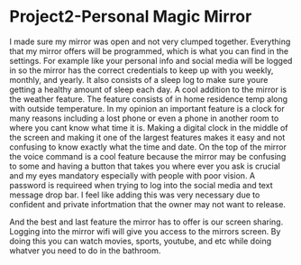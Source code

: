 # Project2-Personal Magic Mirror
 

I made sure my mirror was open and not very clumped together.
Everything that my mirror offers will be programmed, which is what you can find in the settings.
For example like your personal info and social media will be logged in so the mirror has the correct credentials to keep up with you weekly, monthly, and yearly.
It also consists of a sleep log to make sure youre getting a healthy amount of sleep each day.
A cool addition to the mirror is the weather feature.
The feature consists of in home residence temp along with outside temperature.
In my opinion an important feature is a clock for many reasons including a lost phone or even a phone in another room to where you cant know what time it is.
Making a digital clock in the middle of the screen and making it one of the largest features makes it easy and not confusing to know exactly what the time and date.
On the top of the mirror the voice command is a cool feature because the mirror may be confusing to some and having a button that takes you where ever you ask is crucial and my eyes mandatory especially with people with poor vision.
A password is requireed when trying to log into the social media and text message drop bar. I feel like adding this was very necessary due to confident and private infortmation that the owner may not want to release.

And the best and last feature the mirror has to offer is our screen sharing. Logging into the mirror wifi will give you access to the mirrors screen. By doing this you can watch movies, sports, youtube, and etc while doing whatver you need to do in the bathroom. 




